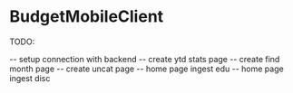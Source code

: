 # BudgetMobileClient
TODO:


-- setup connection with backend
-- create ytd stats page
-- create find month page
-- create uncat page
-- home page ingest edu
-- home page ingest disc